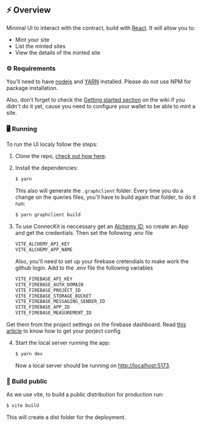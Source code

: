 ## ⚡ Overview

Minimal UI to interact with the contract, build with [React](https://reactjs.org/). It will allow you to:

- Mint your site
- List the minted sites
- View the details of the minted site

### ⚙️ Requirements

You'll need to have [nodejs](https://nodejs.org/en/) and [YARN](https://classic.yarnpkg.com/lang/en/docs/install/#mac-stable) installed. Please do not use NPM for package installation.

Also, don't forget to check the [Getting started section](https://github.com/fleekxyz/non-fungible-apps/wiki/%F0%9F%93%98-Getting-Started) on the wiki if you didn't do it yet, cause you need to configure your wallet to be able to mint a site.

### 🖥️ Running

To run the UI localy follow the steps:

1. Clone the repo, [check out how here](https://docs.github.com/en/repositories/creating-and-managing-repositories/cloning-a-repository).

2. Install the dependencies:

   ```bash
   $ yarn
   ```

   This also will generate the `.graphclient` folder. Every time you do a change on the queries files, you'll have to build again that folder, to do it run:

   ```bash
   $ yarn graphclient build
   ```

3. To use ConnecKit is neccessary get an [Alchemy ID](https://alchemy.com/), so create an App and get the credentials. Then set the following .env file

   ```bash
   VITE_ALCHEMY_API_KEY
   VITE_ALCHEMY_APP_NAME
   ```

   Also, you'll need to set up your firebase cretendials to make work the github login. Add to the .env file the following variables

   ```bash
   VITE_FIREBASE_API_KEY
   VITE_FIREBASE_AUTH_DOMAIN
   VITE_FIREBASE_PROJECT_ID
   VITE_FIREBASE_STORAGE_BUCKET
   VITE_FIREBASE_MESSAGING_SENDER_ID
   VITE_FIREBASE_APP_ID
   VITE_FIREBASE_MEASUREMENT_ID
   ```

Get them from the project settings on the firebase dashboard. Read [this article](https://support.google.com/firebase/answer/7015592?hl=en#zippy=%2Cin-this-article) to know how to get your porject config

4. Start the local server running the app:

   ```bash
   $ yarn dev
   ```

   Now a local server should be running on [http://localhost:5173](http://localhost:5173).

### 🤖 Build public

As we use vite, to build a public distribution for production run:

```bash
$ vite build
```

This will create a dist folder for the deployment.

